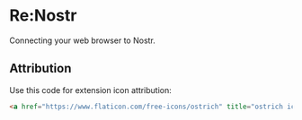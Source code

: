 # Re:Nostr

Connecting your web browser to Nostr.

## Attribution

Use this code for extension icon attribution:

```html
<a href="https://www.flaticon.com/free-icons/ostrich" title="ostrich icons">Ostrich icons created by Smashicons - Flaticon</a>
```
